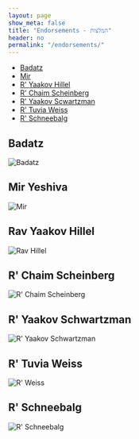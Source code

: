 ```yaml
---
layout: page
show_meta: false
title: "Endorsements - המלצות"
header: no
permalink: "/endorsements/"
---
```

* [Badatz](#badatz)
* [Mir](#mir)
* [R' Yaakov Hillel](#hillel)
* [R' Chaim Scheinberg](#scheinberg)
* [R' Yaakov Scwartzman](#schwartzman)
* [R' Tuvia Weiss](#weiss)
* [R' Schneebalg](#schneebalg)

<a id="badatz"></a>
## Badatz
![Badatz](/images/Badatz.jpg)

<a id="mir"></a>
## Mir Yeshiva
![Mir](/images/Mir.jpg)

<a id="hillel"></a>
## Rav Yaakov Hillel
![Rav Hillel](/images/RavHillel.jpg)

<a id="scheinberg"></a>
## R' Chaim Scheinberg
![R' Chaim Scheinberg](/images/RavScheinberg.jpg)

<a id="schwartzman"></a>
## R' Yaakov Schwartzman
![R' Yaakov Schwartzman](/images/RavSchwartzman.jpg)

<a id="weiss"></a>
## R' Tuvia Weiss
![R' Weiss](/images/RavWeiss.jpg)

<a id="schneebalg"></a>
## R' Schneebalg
![R' Schneebalg](/images/RavSchneebalg.jpg)
